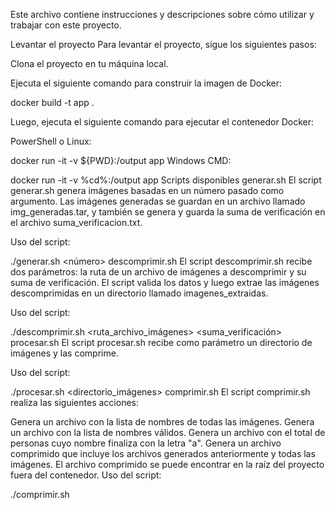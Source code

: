 Este archivo contiene instrucciones y descripciones sobre cómo utilizar y trabajar con este proyecto.

Levantar el proyecto
Para levantar el proyecto, sigue los siguientes pasos:

Clona el proyecto en tu máquina local.

Ejecuta el siguiente comando para construir la imagen de Docker:

docker build -t app .

Luego, ejecuta el siguiente comando para ejecutar el contenedor Docker:

PowerShell o Linux:

docker run -it -v ${PWD}:/output app
Windows CMD:

docker run -it -v %cd%:/output app
Scripts disponibles
generar.sh
El script generar.sh genera imágenes basadas en un número pasado como argumento. Las imágenes generadas se guardan en un archivo llamado img_generadas.tar, y también se genera y guarda la suma de verificación en el archivo suma_verificacion.txt.

Uso del script:

./generar.sh <número>
descomprimir.sh
El script descomprimir.sh recibe dos parámetros: la ruta de un archivo de imágenes a descomprimir y su suma de verificación. El script valida los datos y luego extrae las imágenes descomprimidas en un directorio llamado imagenes_extraidas.

Uso del script:

./descomprimir.sh <ruta_archivo_imágenes> <suma_verificación>
procesar.sh
El script procesar.sh recibe como parámetro un directorio de imágenes y las comprime.

Uso del script:

./procesar.sh <directorio_imágenes>
comprimir.sh
El script comprimir.sh realiza las siguientes acciones:

Genera un archivo con la lista de nombres de todas las imágenes.
Genera un archivo con la lista de nombres válidos.
Genera un archivo con el total de personas cuyo nombre finaliza con la letra "a".
Genera un archivo comprimido que incluye los archivos generados anteriormente y todas las imágenes. El archivo comprimido se puede encontrar en la raíz del proyecto fuera del contenedor.
Uso del script:

./comprimir.sh
